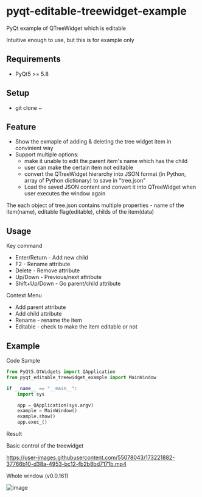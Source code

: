 # pyqt-editable-treewidget-example
PyQt example of QTreeWidget which is editable

Intuitive enough to use, but this is for example only

## Requirements
* PyQt5 >= 5.8

## Setup
* git clone ~

## Feature
* Show the exmaple of adding & deleting the tree widget item in convinient way
* Support multiple options:
    * make it unable to edit the parent item's name which has the child
    * user can make the certain item not editable
    * convert the QTreeWidget hierarchy into JSON format (in Python, array of Python dictionary) to save in "tree.json"
    * Load the saved JSON content and convert it into QTreeWidget when user executes the window again
    
The each object of tree.json contains multiple properties - name of the item(name), editable flag(editable), childs of the item(data)

## Usage
Key command
* Enter/Return - Add new child
* F2 - Rename attribute
* Delete - Remove attribute
* Up/Down - Previous/next attribute
* Shift+Up/Down - Go parent/child attribute 

Context Menu
* Add parent attribute
* Add child attribute
* Rename - rename the item
* Editable - check to make the item editable or not

## Example
Code Sample
```python
from PyQt5.QtWidgets import QApplication
from pyqt_editable_treewidget_example import MainWindow

if __name__ == "__main__":
    import sys

    app = QApplication(sys.argv)
    example = MainWindow()
    example.show()
    app.exec_()
```

Result

Basic control of the treewidget

https://user-images.githubusercontent.com/55078043/173221882-37766b10-d38a-4953-bc12-fb2b8bd7171b.mp4

Whole window (v0.0.161)

![image](https://user-images.githubusercontent.com/55078043/222945406-34ff5410-d8f5-4ba7-8511-79e7e947fc6d.png)

